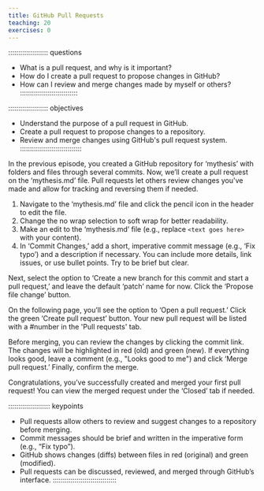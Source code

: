 ```yaml
---
title: GitHub Pull Requests
teaching: 20
exercises: 0
---
```

:::::::::::::::::::: questions
- What is a pull request, and why is it important?
- How do I create a pull request to propose changes in GitHub?
- How can I review and merge changes made by myself or others?
:::::::::::::::::::::::::::::

:::::::::::::::::::: objectives
- Understand the purpose of a pull request in GitHub.
- Create a pull request to propose changes to a repository.
- Review and merge changes using GitHub's pull request system.
:::::::::::::::::::::::::::::::

In the previous episode, you created a GitHub repository for ‘mythesis’ with folders and files through several commits. Now, we’ll create a pull request on the ‘mythesis.md’ file. Pull requests let others review changes you've made and allow for tracking and reversing them if needed.

1. Navigate to the ‘mythesis.md’ file and click the pencil icon in the header to edit the file.  
2. Change the no wrap selection to soft wrap for better readability.
3. Make an edit to the ‘mythesis.md’ file (e.g., replace `<text goes here>` with your content).
4. In ‘Commit Changes,’ add a short, imperative commit message (e.g., ‘Fix typo’) and a description if necessary. You can include more details, link issues, or use bullet points. Try to be brief but clear.

Next, select the option to ‘Create a new branch for this commit and start a pull request,’ and leave the default ‘patch’ name for now. Click the ‘Propose file change’ button.

On the following page, you’ll see the option to ‘Open a pull request.’ Click the green ‘Create pull request’ button. Your new pull request will be listed with a #number in the 'Pull requests' tab.

Before merging, you can review the changes by clicking the commit link. The changes will be highlighted in red (old) and green (new). If everything looks good, leave a comment (e.g., "Looks good to me") and click ‘Merge pull request.’ Finally, confirm the merge.

Congratulations, you’ve successfully created and merged your first pull request! You can view the merged request under the ‘Closed’ tab if needed.

::::::::::::::::::::: keypoints
- Pull requests allow others to review and suggest changes to a repository before merging.
- Commit messages should be brief and written in the imperative form (e.g., “Fix typo”).
- GitHub shows changes (diffs) between files in red (original) and green (modified).
- Pull requests can be discussed, reviewed, and merged through GitHub’s interface.
::::::::::::::::::::::::::::::::


